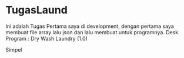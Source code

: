 # TugasLaund
Ini adalah Tugas Pertama saya di development, dengan pertama saya membuat file array lalu json dan lalu membuat untuk programnya. 
Desk Program : 
Dry Wash Laundry (1.0)

Simpel 
